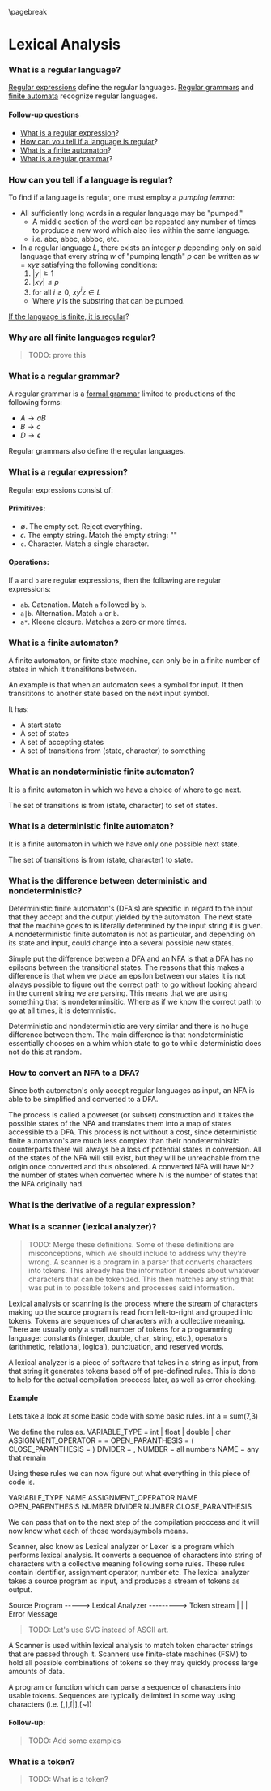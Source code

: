 ﻿
\pagebreak

<!---
DO NOT REMOVE THIS COMMENT OR TOPICS LISTED HERE.

This section should cover these topics.
It need not be in this order.

Indicate coverage of topics by copying topic lines verbatim into a comment adjacent to the relevant text.
Covered topics appear twice in a file: here and adjacent to the relevant text.
Uncovered topics appear only once in a file (in this comment).

This command checks whether topic lines appear only once in a file.

    ./check.sh uncovered

TOPICS:

2.1 Grammars
2.1.1 Defined in Language Specification
2.1.2 Tokens and Lexemes
2.1.2.1 Defined in Specification
2.1.2.2 Described Set of Valid Character Sequences
2.2 Components
2.2.1 Tokens
2.2.1.1 Structured Text
2.2.1.2 Categorized
2.2.1.3 Example
2.2.1.3.1 int x = 3;
2.2.1.3.2 Tokens
2.2.1.3.2.1 int (variable type)
2.2.1.3.2.2 x (variable)
2.2.1.3.2.3 = (operator)
2.2.1.3.2.4 3 (value)
2.2.2 Tokenizer
2.2.3 Scanner
2.2.3.1 Finite State Machine
2.2.3.2 Contains Information What Constitutes a Valid Token
2.2.4 Evaluator
2.2.4.1 Works with Lexemes
2.2.4.2 Produces a Value
-->

Lexical Analysis
================
### What is a regular language?
[Regular expressions](#what-is-a-regular-expression) define the regular languages.
[Regular grammars](#what-is-a-regular-grammar) and [finite automata](#what-is-a-finite-automaton) recognize regular languages.

#### Follow-up questions
- [What is a regular expression](#what-is-a-regular-expression)?
- [How can you tell if a language is regular](#how-can-you-tell-if-a-language-is-regular)?
- [What is a finite automaton](#what-is-a-finite-automaton)?
- [What is a regular grammar](#what-is-a-regular-grammar)?

### How can you tell if a language is regular?
To find if a language is regular, one must employ a *pumping lemma*:

- All sufficiently long words in a regular language may be "pumped."
	- A middle section of the word can be repeated any number of times to produce a new word which also lies within the same language.
	- i.e.
abc, abbc, abbbc, etc.
- In a regular language $L$, there exists an integer $p$ depending only on said language that every string $w$ of "pumping length" $p$ can be written as $w = xyz$ satisfying the following conditions:
	1. $|y| \ge 1$
	2. $|xy| \le p$
	3. for all $i \ge 0$, $xy^iz \in L$
	- Where $y$ is the substring that can be pumped.

[If the language is finite, it is regular](#why-are-all-finite-languages-regular)?

### Why are all finite languages regular?
> TODO: prove this 

### What is a regular grammar?
A regular grammar is a [formal grammar](#what-is-a-grammar) limited to productions of the following forms:

- $A \to a B$
- $B \to c$
- $D \to \epsilon$

Regular grammars also define the regular languages.

### What is a regular expression?
Regular expressions consist of:

#### Primitives:

- $\emptyset$. The empty set.
Reject everything.
- $\epsilon$. The empty string.
Match the empty string: ""
- `c`. Character.
Match a single character.

#### Operations:

If `a` and `b` are regular expressions, then the following are regular expressions:

- `ab`. Catenation.
 Match `a` followed by `b`.
- `a|b`. Alternation.
Match `a` or `b`.
- `a*`. Kleene closure.
Matches `a` zero or more times.

### What is a finite automaton?
A finite automaton, or finite state machine, can only be in a finite number of states in which it transititons between.

An example is that when an automaton sees a symbol for input.
It then transititons to another state based on the next input symbol.


It has:
- A start state
- A set of states
- A set of accepting states
- A set of transitions from (state, character) to something

### What is an nondeterministic finite automaton?
It is a finite automaton in which we have a choice of where to go next.

The set of transitions is from (state, character) to set of states.

### What is a deterministic finite automaton?
It is a finite automaton in which we have only one possible next state.

The set of transitions is from (state, character) to state.

### What is the difference between deterministic and nondeterministic?
Deterministic finite automaton's (DFA's) are specific in regard to the input that they accept and the output yielded
by the automaton.
The next state that the machine goes to is literally determined by the input string it is given.
A nondeterministic finite automaton is not as particular, and depending on its state and input, could change into a several 
possible new states.

Simple put the difference between a DFA and an NFA is that a DFA has no epilsons between the transitional states.
The reasons that this makes a difference is that when we place an epsilon between our states it is not always possible to figure out the correct path to go without looking aheard in the current string we are parsing.
This means that we are using something that is nondeterminsitic.
Where as if we know the correct path to go at all times, it is determnistic.

Deterministic and nondeterministic are very similar and there is no huge difference between them.
The main difference is that nondeterministic essentially chooses on a whim which state to go to while deterministic does not do this at random.

### How to convert an NFA to a DFA?
Since both automaton's only accept regular languages as input, an NFA is able to be simplified and converted to a DFA.

The process is called a powerset (or subset) construction and it takes the possible states of the NFA and translates them
into a map of states accessible to a DFA.
This process is not without a cost, since deterministic finite automaton's are 
much less complex than their nondeterministic counterparts there will always be a loss of potential states in conversion.
All of the states of the NFA will still exist, but they will be unreachable from the origin once converted and thus obsoleted.
A converted NFA will have N^2 the number of states when converted where N is the number of states that the NFA originally had.

### What is the derivative of a regular expression?

### What is a scanner (lexical analyzer)?
> TODO: Merge these definitions.
Some of these definitions are misconceptions, which we should include to address why they're wrong.
A scanner is a program in a parser that converts characters into tokens.
This already has the information it needs about whatever characters that can be tokenized.
This then matches any string that was put in to possible tokens and processes said information.

Lexical analysis or scanning is the process where the stream of characters making up the
source program is read from left-to-right and grouped into tokens.
Tokens are sequences
of characters with a collective meaning.
There are usually only a small number of tokens
for a programming language: constants (integer, double, char, string, etc.), operators
(arithmetic, relational, logical), punctuation, and reserved words.

A lexical analyzer is a piece of software that takes in a string as input, from that string it generates tokens based off of pre-defined rules.
This is done to help for the actual compilation proccess later, as well as error checking.

#### Example

Lets take a look at some basic code with some basic rules.
int a = sum(7,3)

We define the rules as.
VARIABLE_TYPE = int | float | double | char
ASSIGNMENT_OPERATOR = =
OPEN_PARANTHESIS = (
CLOSE_PARANTHESIS = )
DIVIDER = ,
NUMBER = all numbers
NAME = any that remain

Using these rules we can now figure out what everything in this piece of code is.

VARIABLE_TYPE NAME ASSIGNMENT_OPERATOR NAME OPEN_PARENTHESIS NUMBER DIVIDER NUMBER CLOSE_PARANTHESIS

We can pass that on to the next step of the compilation proccess and it will now know what each of those words/symbols means.

Scanner, also know as Lexical analyzer or Lexer is a program which performs lexical analysis.
It converts a sequence of characters into string of characters with a collective meaning following some rules.
These rules contain identifier, assignment operator, number etc.
The lexical analyzer takes a source program as input, and produces a stream of tokens as output.

Source Program -----> Lexical Analyzer ---------> Token stream
                           |
                           |
                           |
                     Error Message

> TODO: Let's use SVG instead of ASCII art.

A Scanner is used within lexical analysis to match token character strings that
are passed through it.
Scanners use finite-state machines (FSM) to hold all possible combinations of tokens
so they may quickly process large amounts of data.

A program or function which can parse a sequence of characters into usable tokens.
Sequences are typically delimited in some way using characters (i.e.
[,],[|],[~])

#### Follow-up:
> TODO: Add some examples

### What is a token?
> TODO: What is a token?
